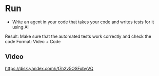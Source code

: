 # Run

- Write an agent in your code that takes your code and writes tests for it using AI

Result: Make sure that the automated tests work correctly and check the code
Format: Video + Code

## Video
https://disk.yandex.com/i/t7n2v5OSFobyVQ
